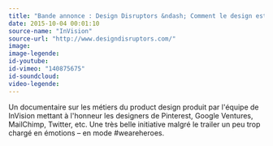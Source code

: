 ```yaml
---
title: "Bande annonce : Design Disruptors &ndash; Comment le design est devenu le nouveau langage des affaires"
date: 2015-10-04 00:01:10
source-name: "InVision"  
source-url: "http://www.designdisruptors.com/"
image:
image-legende:
id-youtube:
id-vimeo: "140875675"
id-soundcloud:
video-legende:
---
```

Un documentaire sur les métiers du product design produit par l'équipe de InVision mettant à l'honneur les designers de Pinterest, Google Ventures, MailChimp, Twitter, etc. Une très belle initiative malgré le trailer un peu trop chargé en émotions &ndash; en mode #weareheroes.
